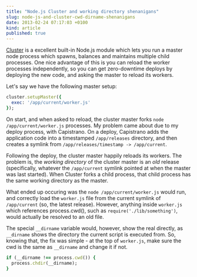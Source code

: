 ```yaml
---
title: "Node.js Cluster and working directory shenanigans"
slug: node-js-and-cluster-cwd-dirname-shenanigans
date: 2013-02-24 07:17:03 +0100
kind: article
published: true
---
```


[Cluster](https://nodejs.org/api/cluster.html) is a excellent built-in Node.js module which lets you run a master node process which spawns, balances and maintains multiple child processes. One nice advantage of this is you can reload the worker processes independently, so you can get zero-downtime deploys by deploying the new code, and asking the master to reload its workers.

Let's say we have the following master setup:

```ruby
cluster.setupMaster({
  exec: '/app/current/worker.js'
});
```

On start, and when asked to reload, the cluster master forks `node /app/current/worker.js` processes. My problem came about due to my deploy process, with Capistrano. On a deploy, Capistrano adds the application code into a timestamped `/app/releases` directory, and then creates a symlink from `/app/releases/timestamp -> /app/current`.

Following the deploy, the cluster master happily reloads its workers. The problem is, the _working directory_ of the cluster master is an _old_ release (specifically, whatever the `/app/current` symlink pointed at when the master was last started). When Cluster forks a child process, that child process has the same working directory as the master.

What ended up occuring was the `node /app/current/worker.js` would run, and correctly load the `worker.js` file from the current symlink of `/app/current` (so, the latest release). However, anything inside `worker.js` which references process.cwd(), such as `require('./lib/something')`, would actually be resolved to an old file.

The special `__dirname` variable would, however, show the real directly, as `__dirname` shows the directory the current script is executed from. So, knowing that, the fix was simple - at the top of `worker.js`, make sure the cwd is the same as `__dirname` and change it if not.

```ruby
if (__dirname !== process.cwd()) {
  process.chdir(__dirname);
}
```
